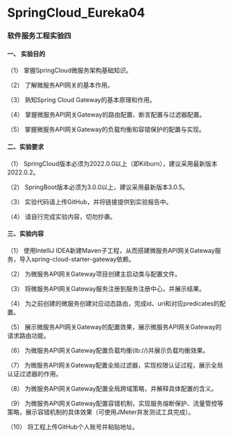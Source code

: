 # SpringCloud_Eureka04
### 软件服务工程实验四
#### 一、	实验目的
（1）	掌握SpringCloud微服务架构基础知识。  

（2）	了解微服务API网关的基本作用。  

（3）	熟知Spring Cloud Gateway的基本原理和作用。  

（4）	掌握微服务API网关Gateway的路由配置、断言配置与过滤器配置。  

（5）	掌握微服务API网关Gateway的负载均衡和容错保护的配置与实现。
#### 二、实验要求
（1）	SpringCloud版本必须为2022.0.0以上（即Kilburn），建议采用最新版本2022.0.2。  

（2）	SpringBoot版本必须为3.0.0以上，建议采用最新版本3.0.5。  

（3）	实验代码请上传GitHub，并将链接提供到实验报告中。  

（4）	请自行完成实验内容，切勿抄袭。
#### 三、实验内容
（1）	使用IntelliJ IDEA新建Maven子工程，从而搭建微服务API网关Gateway服务，导入spring-cloud-starter-gateway依赖。  

（2）	为微服务API网关Gateway项目创建主启动类与配置文件。  

（3）	将微服务API网关Gateway服务注册到服务注册中心，并展示结果。  

（4）	为之前创建的微服务创建对应动态路由，完成id、uri和对应predicates的配置。  

（5）	展示微服务API网关Gateway的配置效果，展示微服务API网关Gateway的请求路由功能。  

（6）	为微服务API网关Gateway配置负载均衡(lb://)并展示负载均衡效果。  

（7）	为微服务API网关Gateway配置全局过滤器，实现权限认证过程，展示全局认证过滤器的作用。  

（8）	为微服务API网关Gateway配置全局跨域策略，并解释具体配置的含义。  

（9）	为微服务API网关Gateway配置容错机制，实现服务熔断保护、流量管控等策略，展示容错机制的具体效果（可使用JMeter并发测试工具完成）。  

（10）	将工程上传GitHub个人账号并粘贴地址。
